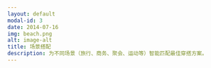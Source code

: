 ```yaml
---
layout: default
modal-id: 3
date: 2014-07-16
img: beach.png
alt: image-alt
title: 场景搭配
description: 为不同场景（旅行、商务、聚会、运动等）智能匹配最佳穿搭方案。
---
```

